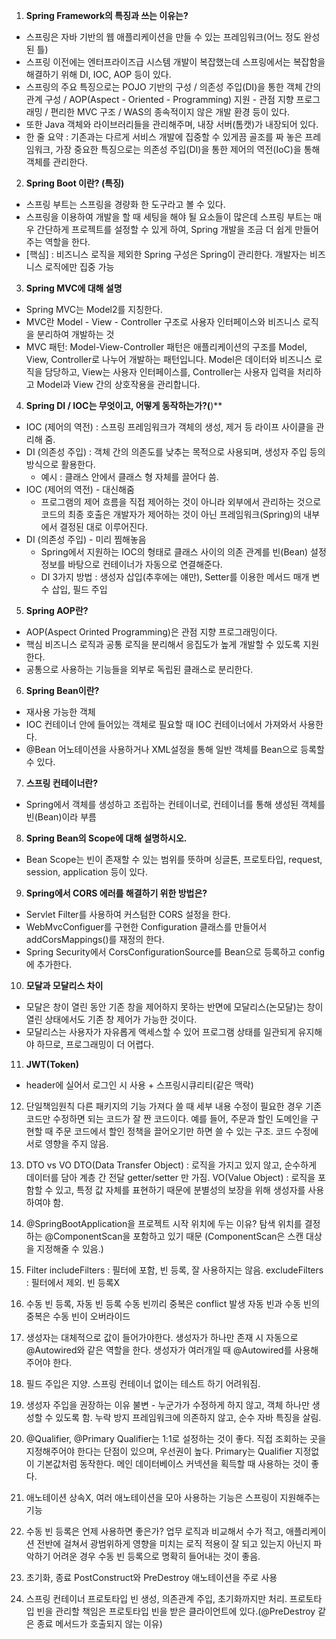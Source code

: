 1. **Spring Framework의 특징과 쓰는 이유는?**

- 스프링은 자바 기반의 웹 애플리케이션을 만들 수 있는 프레임워크(어느 정도 완성된 틀)
- 스프링 이전에는 엔터프라이즈급 시스템 개발이 복잡했는데 스프링에서는 복잡함을 해결하기 위해 DI, IOC, AOP 등이 있다.
- 스프링의 주요 특징으로는 POJO 기반의 구성 / 의존성 주입(DI)을 통한 객체 간의 관계 구성 / AOP(Aspect - Oriented - Programming) 지원 - 관점 지향 프로그래밍 / 편리한 MVC 구조 / WAS의 종속적이지 않은 개발 환경 등이 있다.
- 또한 Java 객체와 라이브러리들을 관리해주며, 내장 서버(톰캣)가 내장되어 있다.
- 한 줄 요약 : 기존과는 다르게 서비스 개발에 집중할 수 있게끔 골조를 짜 놓은 프레임워크, 가장 중요한 특징으로는 의존성 주입(DI)을 통한 제어의 역전(IoC)을 통해 객체를 관리한다.

2. **Spring Boot 이란? (특징)**

- 스프링 부트는 스프링을 경량화 한 도구라고 볼 수 있다.
- 스프링을 이용하여 개발을 할 때 세팅을 해야 될 요소들이 많은데 스프링 부트는 매우 간단하게 프로젝트를 설정할 수 있게 하여, Spring 개발을 조금 더 쉽게 만들어주는 역할을 한다.
- [핵심] : 비즈니스 로직을 제외한 Spring 구성은 Spring이 관리한다. 개발자는 비즈니스 로직에만 집중 가능

3. **Spring MVC에 대해 설명**

- Spring MVC는 Model2를 지칭한다.
- MVC란 Model - View - Controller 구조로 사용자 인터페이스와 비즈니스 로직을 분리하여 개발하는 것
- MVC 패턴: Model-View-Controller 패턴은 애플리케이션의 구조를 Model, View, Controller로 나누어 개발하는 패턴입니다. Model은 데이터와 비즈니스 로직을 담당하고, View는 사용자 인터페이스를, Controller는 사용자 입력을 처리하고 Model과 View 간의 상호작용을 관리합니다.

4. **Spring DI / IOC는 무엇이고, 어떻게 동작하는가?(**)**

- IOC (제어의 역전) : 스프링 프레임워크가 객체의 생성, 제거 등 라이프 사이클을 관리해 줌.
- DI (의존성 주입) : 객체 간의 의존도를 낮추는 목적으로 사용되며, 생성자 주입 등의 방식으로 활용한다.
    - 예시 : 클래스 안에서 클래스 형 자체를 끌어다 씀.
- IOC (제어의 역전) - 대신해줌
    - 프로그램의 제어 흐름을 직접 제어하는 것이 아니라 외부에서 관리하는 것으로 코드의 최종 호출은 개발자가 제어하는 것이 아닌 프레임워크(Spring)의 내부에서 결정된 대로 이루어진다.
- DI (의존성 주입) - 미리 찜해놓음
    - Spring에서 지원하는 IOC의 형태로 클래스 사이의 의존 관계를 빈(Bean) 설정 정보를 바탕으로 컨테이너가 자동으로 연결해준다.
    - DI 3가지 방법 : 생성자 삽입(추후에는 얘만), Setter를 이용한 메서드 매개 변수 삽입, 필드 주입

5. **Spring AOP란?**

- AOP(Aspect Orinted Programming)은 관점 지향 프로그래밍이다.
- 핵심 비즈니스 로직과 공통 로직을 분리해서 응집도가 높게 개발할 수 있도록 지원한다.
- 공통으로 사용하는 기능들을 외부로 독립된 클래스로 분리한다.

6. **Spring Bean이란?**
- 재사용 가능한 객체 
- IOC 컨테이너 안에 들어있는 객체로 필요할 때 IOC 컨테이너에서 가져와서 사용한다.
- @Bean 어노테이션을 사용하거나 XML설정을 통해 일반 객체를 Bean으로 등록할 수 있다.

7. **스프링 컨테이너란?**

- Spring에서 객체를 생성하고 조립하는 컨테이너로, 컨테이너를 통해 생성된 객체를 빈(Bean)이라 부름

8. **Spring Bean의 Scope에 대해 설명하시오.**

- Bean Scope는 빈이 존재할 수 있는 범위를 뜻하며 싱글톤, 프로토타입, request, session, application 등이 있다.

9. **Spring에서 CORS 에러를 해결하기 위한 방법은?**

- Servlet Filter를 사용하여 커스텀한 CORS 설정을 한다.
- WebMvcConfiguer를 구현한 Configuration 클래스를 만들어서 addCorsMappings()를 재정의 한다.
- Spring Security에서 CorsConfigurationSource를 Bean으로 등록하고 config에 추가한다.

10. **모달과 모달리스 차이**

- 모달은 창이 열린 동안 기존 창을 제어하지 못하는 반면에 모달리스(논모달)는 창이 열린 상태에서도 기존 창 제어가 가능한 것이다.
- 모달리스는 사용자가 자유롭게 액세스할 수 있어 프로그램 상태를 일관되게 유지해야 하므로, 프로그래밍이 더 어렵다.

11. **JWT(Token)**

- header에 실어서 로그인 시 사용 + 스프링시큐리티(같은 맥락)


12. 단일책임원칙
    다른 패키지의 기능 가져다 쓸 때 세부 내용 수정이 필요한 경우 기존 코드만 수정하면 되는 코드가 잘 짠 코드이다.
    예를 들어, 주문과 할인 도메인을 구현할 때 주문 코드에서 할인 정책을 끌어오기만 하면 쓸 수 있는 구조. 코드 수정에 서로 영향을 주지 않음.

13. DTO vs VO
    DTO(Data Transfer Object) : 로직을 가지고 있지 않고, 순수하게 데이터를 담아 계층 간 전달
    getter/setter 만 가짐.
    VO(Value Object) : 로직을 포함할 수 있고, 특정 값 자체를 표현하기 때문에 분별성의 보장을 위해 생성자를 사용하여야 함.

14. @SpringBootApplication을 프로젝트 시작 위치에 두는 이유?
    탐색 위치를 결정하는 @ComponentScan을 포함하고 있기 때문
    (ComponentScan은 스캔 대상을 지정해줄 수 있음.)
    
15. Filter
    includeFilters : 필터에 포함, 빈 등록, 잘 사용하지는 않음. 
    excludeFilters : 필터에서 제외. 빈 등록X
    
16. 수동 빈 등록, 자동 빈 등록
    수동 빈끼리 중복은 conflict 발생
    자동 빈과 수동 빈의 중복은 수동 빈이 오버라이드
    
17. 생성자는 대체적으로 값이 들어가야한다.
    생성자가 하나만 존재 시 자동으로 @Autowired와 같은 역할을 한다.
    생성자가 여러개일 때 @Autowired를 사용해주어야 한다.
    
18. 필드 주입은 지양.
    스프링 컨테이너 없이는 테스트 하기 어려워짐.

19. 생성자 주입을 권장하는 이유
    불변 - 누군가가 수정하게 하지 않고, 객체 하나만 생성할 수 있도록 함.
    누락 방지
    프레임워크에 의존하지 않고, 순수 자바 특징을 살림.

20. @Qualifier, @Primary
    Qualifier는 1:1로 설정하는 것이 좋다. 직접 조회하는 곳을 지정해주어야 한다는 단점이 있으며, 우선권이 높다.
    Primary는 Qualifier 지정없이 기본값처럼 동작한다. 메인 데이터베이스 커넥션을 획득할 때 사용하는 것이 좋다.

21. 애노테이션
    상속X, 여러 애노테이션을 모아 사용하는 기능은 스프링이 지원해주는 기능

22. 수동 빈 등록은 언제 사용하면 좋은가?
    업무 로직과 비교해서 수가 적고, 애플리케이션 전반에 걸쳐서 광범위하게 영향을 미치는 로직
    적용이 잘 되고 있는지 아닌지 파악하기 어려운 경우 수동 빈 등록으로 명확히 들어내는 것이 좋음.

23. 초기화, 종료
    PostConstruct와 PreDestroy 애노테이션을 주로 사용

24. 스프링 컨테이너
    프로토타입 빈 생성, 의존관계 주입, 초기화까지만 처리.
    프로토타입 빈을 관리할 책임은 프로토타입 빈을 받은 클라이언트에 있다.(@PreDestroy 같은 종료 메서드가 호출되지 않는 이유)

  